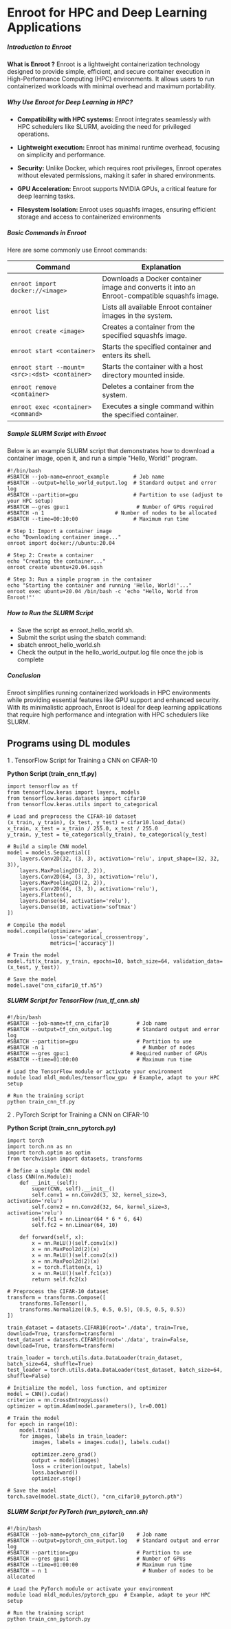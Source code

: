 # Enroot for HPC and Deep Learning Applications

##### Introduction to Enroot

<b>What is Enroot ?</b> Enroot is a lightweight containerization technology designed to provide simple, efficient, and secure container execution in High-Performance Computing (HPC) environments. It allows users to run containerized workloads with minimal overhead and maximum portability.

##### Why Use Enroot for Deep Learning in HPC?

- <b> Compatibility with HPC systems: </b> Enroot integrates seamlessly with HPC schedulers like SLURM, avoiding the need for privileged operations.

- <b> Lightweight execution: </b> Enroot has minimal runtime overhead, focusing on simplicity and performance.

- <b> Security: </b> Unlike Docker, which requires root privileges, Enroot operates without elevated permissions, making it safer in shared environments.

- <b> GPU Acceleration: </b> Enroot supports NVIDIA GPUs, a critical feature for deep learning tasks.

- <b> Filesystem Isolation: </b> Enroot uses squashfs images, ensuring efficient storage and access to containerized environments

##### Basic Commands in Enroot

Here are some commonly use Enroot commands:

<table>
  <thead>
    <tr>
      <th>Command</th>
      <th>Explanation</th>
    </tr>
  </thead>
  <tbody>
    <tr>
      <td><code>enroot import docker://&lt;image&gt;</code></td>
      <td>Downloads a Docker container image and converts it into an Enroot-compatible squashfs image.</td>
    </tr>
    <tr>
      <td><code>enroot list</code></td>
      <td>Lists all available Enroot container images in the system.</td>
    </tr>
    <tr>
      <td><code>enroot create &lt;image&gt;</code></td>
      <td>Creates a container from the specified squashfs image.</td>
    </tr>
    <tr>
      <td><code>enroot start &lt;container&gt;</code></td>
      <td>Starts the specified container and enters its shell.</td>
    </tr>
    <tr>
      <td><code>enroot start --mount=&lt;src&gt;:&lt;dst&gt; &lt;container&gt;</code></td>
      <td>Starts the container with a host directory mounted inside.</td>
    </tr>
    <tr>
      <td><code>enroot remove &lt;container&gt;</code></td>
      <td>Deletes a container from the system.</td>
    </tr>
    <tr>
      <td><code>enroot exec &lt;container&gt; &lt;command&gt;</code></td>
      <td>Executes a single command within the specified container.</td>
    </tr>
  </tbody>
</table>

##### Sample SLURM Script with Enroot

Below is an example SLURM script that demonstrates how to download a container image, open it, and run a simple "Hello, World!" program.

```
#!/bin/bash
#SBATCH --job-name=enroot_example        # Job name
#SBATCH --output=hello_world_output.log  # Standard output and error log
#SBATCH --partition=gpu                  # Partition to use (adjust to your HPC setup)
#SBATCH –-gres gpu:1                      # Number of GPUs required
#SBATCH -n 1					   # Number of nodes to be allocated
#SBATCH --time=00:10:00                  # Maximum run time

# Step 1: Import a container image
echo "Downloading container image..."
enroot import docker://ubuntu:20.04

# Step 2: Create a container
echo "Creating the container..."
enroot create ubuntu+20.04.sqsh

# Step 3: Run a simple program in the container
echo "Starting the container and running 'Hello, World!'..."
enroot exec ubuntu+20.04 /bin/bash -c 'echo "Hello, World from Enroot!"'
```

##### How to Run the SLURM Script

- Save the script as enroot_hello_world.sh.
- Submit the script using the sbatch command: 
- sbatch enroot_hello_world.sh
- Check the output in the hello_world_output.log file once the job is complete

##### Conclusion

Enroot simplifies running containerized workloads in HPC environments while providing essential features like GPU support and enhanced security. With its minimalistic approach, Enroot is ideal for deep learning applications that require high performance and integration with HPC schedulers like SLURM.

## Programs using DL modules

1 . TensorFlow Script for Training a CNN on CIFAR-10

<b> Python Script (train_cnn_tf.py) </b>

```
import tensorflow as tf
from tensorflow.keras import layers, models
from tensorflow.keras.datasets import cifar10
from tensorflow.keras.utils import to_categorical

# Load and preprocess the CIFAR-10 dataset
(x_train, y_train), (x_test, y_test) = cifar10.load_data()
x_train, x_test = x_train / 255.0, x_test / 255.0
y_train, y_test = to_categorical(y_train), to_categorical(y_test)

# Build a simple CNN model
model = models.Sequential([
    layers.Conv2D(32, (3, 3), activation='relu', input_shape=(32, 32, 3)),
    layers.MaxPooling2D((2, 2)),
    layers.Conv2D(64, (3, 3), activation='relu'),
    layers.MaxPooling2D((2, 2)),
    layers.Conv2D(64, (3, 3), activation='relu'),
    layers.Flatten(),
    layers.Dense(64, activation='relu'),
    layers.Dense(10, activation='softmax')
])

# Compile the model
model.compile(optimizer='adam',
              loss='categorical_crossentropy',
              metrics=['accuracy'])

# Train the model
model.fit(x_train, y_train, epochs=10, batch_size=64, validation_data=(x_test, y_test))

# Save the model
model.save("cnn_cifar10_tf.h5")
```

##### SLURM Script for TensorFlow (run_tf_cnn.sh)

```
#!/bin/bash
#SBATCH --job-name=tf_cnn_cifar10         # Job name
#SBATCH --output=tf_cnn_output.log        # Standard output and error log
#SBATCH --partition=gpu                   # Partition to use
#SBATCH -n 1                          	    # Number of nodes
#SBATCH –-gres gpu:1 				    # Required number of GPUs
#SBATCH --time=01:00:00                   # Maximum run time

# Load the TensorFlow module or activate your environment
module load mldl_modules/tensorflow_gpu  # Example, adapt to your HPC setup

# Run the training script
python train_cnn_tf.py
```

2 . PyTorch Script for Training a CNN on CIFAR-10

<b> Python Script (train_cnn_pytorch.py) </b>

```
import torch
import torch.nn as nn
import torch.optim as optim
from torchvision import datasets, transforms

# Define a simple CNN model
class CNN(nn.Module):
    def __init__(self):
        super(CNN, self).__init__()
        self.conv1 = nn.Conv2d(3, 32, kernel_size=3, activation='relu')
        self.conv2 = nn.Conv2d(32, 64, kernel_size=3, activation='relu')
        self.fc1 = nn.Linear(64 * 6 * 6, 64)
        self.fc2 = nn.Linear(64, 10)

    def forward(self, x):
        x = nn.ReLU()(self.conv1(x))
        x = nn.MaxPool2d(2)(x)
        x = nn.ReLU()(self.conv2(x))
        x = nn.MaxPool2d(2)(x)
        x = torch.flatten(x, 1)
        x = nn.ReLU()(self.fc1(x))
        return self.fc2(x)

# Preprocess the CIFAR-10 dataset
transform = transforms.Compose([
    transforms.ToTensor(),
    transforms.Normalize((0.5, 0.5, 0.5), (0.5, 0.5, 0.5))
])

train_dataset = datasets.CIFAR10(root='./data', train=True, download=True, transform=transform)
test_dataset = datasets.CIFAR10(root='./data', train=False, download=True, transform=transform)

train_loader = torch.utils.data.DataLoader(train_dataset, batch_size=64, shuffle=True)
test_loader = torch.utils.data.DataLoader(test_dataset, batch_size=64, shuffle=False)

# Initialize the model, loss function, and optimizer
model = CNN().cuda()
criterion = nn.CrossEntropyLoss()
optimizer = optim.Adam(model.parameters(), lr=0.001)

# Train the model
for epoch in range(10):
    model.train()
    for images, labels in train_loader:
        images, labels = images.cuda(), labels.cuda()

        optimizer.zero_grad()
        output = model(images)
        loss = criterion(output, labels)
        loss.backward()
        optimizer.step()

# Save the model
torch.save(model.state_dict(), "cnn_cifar10_pytorch.pth")
```

##### SLURM Script for PyTorch (run_pytorch_cnn.sh)

```
#!/bin/bash
#SBATCH --job-name=pytorch_cnn_cifar10    # Job name
#SBATCH --output=pytorch_cnn_output.log   # Standard output and error log
#SBATCH --partition=gpu                   # Partition to use
#SBATCH –-gres gpu:1                      # Number of GPUs
#SBATCH --time=01:00:00                   # Maximum run time
#SBATCH – n 1                         	    # Number of nodes to be allocated

# Load the PyTorch module or activate your environment
module load mldl_modules/pytorch_gpu  # Example, adapt to your HPC setup

# Run the training script
python train_cnn_pytorch.py
```